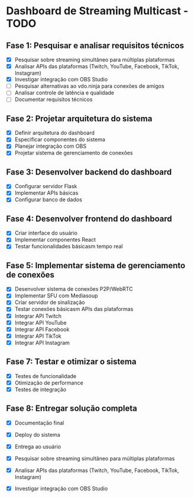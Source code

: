 # Dashboard de Streaming Multicast - TODO

## Fase 1: Pesquisar e analisar requisitos técnicos
- [x] Pesquisar sobre streaming simultâneo para múltiplas plataformas
- [x] Analisar APIs das plataformas (Twitch, YouTube, Facebook, TikTok, Instagram)
- [x] Investigar integração com OBS Studio
- [ ] Pesquisar alternativas ao vdo.ninja para conexões de amigos
- [ ] Analisar controle de latência e qualidade
- [ ] Documentar requisitos técnicos

## Fase 2: Projetar arquitetura do sistema
- [x] Definir arquitetura do dashboard
- [x] Especificar componentes do sistema
- [x] Planejar integração com OBS
- [x] Projetar sistema de gerenciamento de conexões

## Fase 3: Desenvolver backend do dashboard
- [x] Configurar servidor Flask
- [x] Implementar APIs básicas
- [x] Configurar banco de dados

## Fase 4: Desenvolver frontend do dashboard
- [x] Criar interface do usuário
- [x] Implementar componentes React
- [x] Testar funcionalidades básicasm tempo real
## Fase 5: Implementar sistema de gerenciamento de conexões
- [x] Desenvolver sistema de conexões P2P/WebRTC
- [x] Implementar SFU com Mediasoup
- [x] Criar servidor de sinalização
- [x] Testar conexões básicasm APIs das plataformas
- [x] Integrar API Twitch
- [x] Integrar API YouTube
- [x] Integrar API Facebook
- [x] Integrar API TikTok
- [x] Integrar API Instagram

## Fase 7: Testar e otimizar o sistema
- [x] Testes de funcionalidade
- [x] Otimização de performance
- [x] Testes de integração

## Fase 8: Entregar solução completa
- [x] Documentação final
- [x] Deploy do sistema
- [x] Entrega ao usuário


- [x] Pesquisar sobre streaming simultâneo para múltiplas plataformas
- [x] Analisar APIs das plataformas (Twitch, YouTube, Facebook, TikTok, Instagram)
- [x] Investigar integração com OBS Studio


